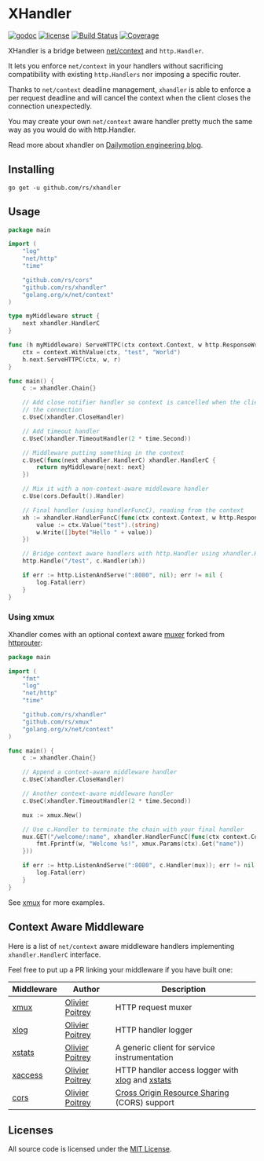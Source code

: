 # XHandler

[![godoc](http://img.shields.io/badge/godoc-reference-blue.svg?style=flat)](https://godoc.org/github.com/rs/xhandler) [![license](http://img.shields.io/badge/license-MIT-red.svg?style=flat)](https://raw.githubusercontent.com/rs/xhandler/master/LICENSE) [![Build Status](https://travis-ci.org/rs/xhandler.svg?branch=master)](https://travis-ci.org/rs/xhandler) [![Coverage](http://gocover.io/_badge/github.com/rs/xhandler)](http://gocover.io/github.com/rs/xhandler)

XHandler is a bridge between [net/context](https://godoc.org/golang.org/x/net/context) and `http.Handler`.

It lets you enforce `net/context` in your handlers without sacrificing compatibility with existing `http.Handlers` nor imposing a specific router.

Thanks to `net/context` deadline management, `xhandler` is able to enforce a per request deadline and will cancel the context when the client closes the connection unexpectedly.

You may create your own `net/context` aware handler pretty much the same way as you would do with http.Handler.

Read more about xhandler on [Dailymotion engineering blog](http://engineering.dailymotion.com/our-way-to-go/).

## Installing

    go get -u github.com/rs/xhandler

## Usage

```go
package main

import (
	"log"
	"net/http"
	"time"

	"github.com/rs/cors"
	"github.com/rs/xhandler"
	"golang.org/x/net/context"
)

type myMiddleware struct {
	next xhandler.HandlerC
}

func (h myMiddleware) ServeHTTPC(ctx context.Context, w http.ResponseWriter, r *http.Request) {
	ctx = context.WithValue(ctx, "test", "World")
	h.next.ServeHTTPC(ctx, w, r)
}

func main() {
	c := xhandler.Chain{}

	// Add close notifier handler so context is cancelled when the client closes
	// the connection
	c.UseC(xhandler.CloseHandler)

	// Add timeout handler
	c.UseC(xhandler.TimeoutHandler(2 * time.Second))

	// Middleware putting something in the context
	c.UseC(func(next xhandler.HandlerC) xhandler.HandlerC {
		return myMiddleware{next: next}
	})

	// Mix it with a non-context-aware middleware handler
	c.Use(cors.Default().Handler)

	// Final handler (using handlerFuncC), reading from the context
	xh := xhandler.HandlerFuncC(func(ctx context.Context, w http.ResponseWriter, r *http.Request) {
		value := ctx.Value("test").(string)
		w.Write([]byte("Hello " + value))
	})

	// Bridge context aware handlers with http.Handler using xhandler.Handle()
	http.Handle("/test", c.Handler(xh))

	if err := http.ListenAndServe(":8080", nil); err != nil {
		log.Fatal(err)
	}
}
```

### Using xmux

Xhandler comes with an optional context aware [muxer](https://github.com/rs/xmux) forked from [httprouter](https://github.com/julienschmidt/httprouter):

```go
package main

import (
	"fmt"
	"log"
	"net/http"
	"time"

	"github.com/rs/xhandler"
	"github.com/rs/xmux"
	"golang.org/x/net/context"
)

func main() {
	c := xhandler.Chain{}

	// Append a context-aware middleware handler
	c.UseC(xhandler.CloseHandler)

	// Another context-aware middleware handler
	c.UseC(xhandler.TimeoutHandler(2 * time.Second))

	mux := xmux.New()

	// Use c.Handler to terminate the chain with your final handler
	mux.GET("/welcome/:name", xhandler.HandlerFuncC(func(ctx context.Context, w http.ResponseWriter, req *http.Request) {
		fmt.Fprintf(w, "Welcome %s!", xmux.Params(ctx).Get("name"))
	}))

	if err := http.ListenAndServe(":8080", c.Handler(mux)); err != nil {
		log.Fatal(err)
	}
}
```

See [xmux](https://github.com/rs/xmux) for more examples.

## Context Aware Middleware

Here is a list of `net/context` aware middleware handlers implementing `xhandler.HandlerC` interface.

Feel free to put up a PR linking your middleware if you have built one:

| Middleware | Author | Description |
| ---------- | ------ | ----------- |
| [xmux](https://github.com/rs/xmux) | [Olivier Poitrey](https://github.com/rs) | HTTP request muxer |
| [xlog](https://github.com/rs/xlog) | [Olivier Poitrey](https://github.com/rs) | HTTP handler logger |
| [xstats](https://github.com/rs/xstats) | [Olivier Poitrey](https://github.com/rs) | A generic client for service instrumentation |
| [xaccess](https://github.com/rs/xaccess) | [Olivier Poitrey](https://github.com/rs) | HTTP handler access logger with [xlog](https://github.com/rs/xlog) and [xstats](https://github.com/rs/xstats) |
| [cors](https://github.com/rs/cors) | [Olivier Poitrey](https://github.com/rs) | [Cross Origin Resource Sharing](http://www.w3.org/TR/cors/) (CORS) support |

## Licenses

All source code is licensed under the [MIT License](https://raw.github.com/rs/xhandler/master/LICENSE).
